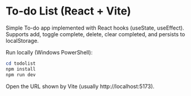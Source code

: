 # To-do List (React + Vite)

Simple To-do app implemented with React hooks (useState, useEffect). Supports add, toggle complete, delete, clear completed, and persists to localStorage.

Run locally (Windows PowerShell):

```powershell
cd todolist
npm install
npm run dev
```

Open the URL shown by Vite (usually http://localhost:5173).
